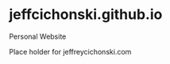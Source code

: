 jeffcichonski.github.io
=======================

Personal Website

Place holder for jeffreycichonski.com

